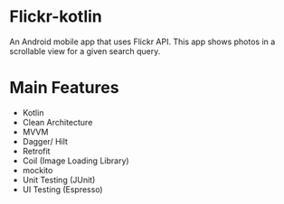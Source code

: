 # Flickr-kotlin

An Android mobile app that uses Flickr API. This app shows photos in a scrollable view for a given search query.

# Main Features

- Kotlin
- Clean Architecture
- MVVM
- Dagger/ Hilt
- Retrofit
- Coil (Image Loading Library)
- mockito
- Unit Testing (JUnit)
- UI Testing (Espresso)



